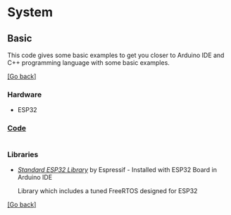 # System
## Basic
This code gives some basic examples to get you closer to Arduino IDE and C++ programming language with some basic examples.

[[Go back]](/system)

### Hardware
- ESP32

### [Code](basic.ino)
```cpp

``` 

### Libraries
- [_Standard ESP32 Library_](https://docs.espressif.com/projects/esp-idf/en/latest/esp32/api-reference/system/freertos.html) by Espressif - Installed with ESP32 Board in Arduino IDE

  Library which includes a tuned FreeRTOS designed for ESP32

[[Go back]](/system)
